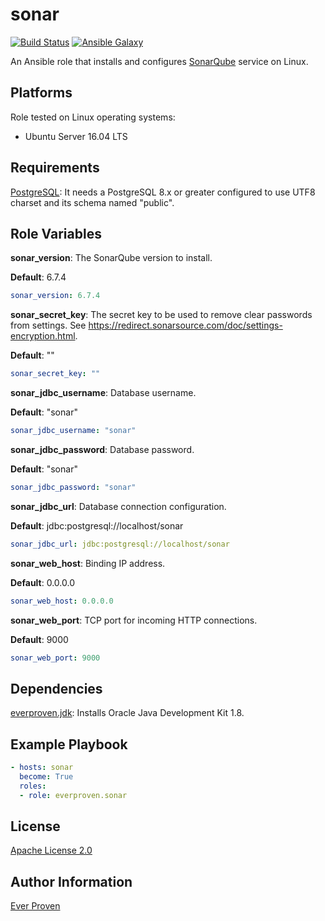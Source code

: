 sonar
=====

[![Build Status](https://travis-ci.org/everproven/ansible-sonar.svg?branch=master)](https://travis-ci.org/everproven/ansible-sonar)
[![Ansible Galaxy](https://img.shields.io/badge/ansible--galaxy-everproven.sonar-blue.svg)](https://galaxy.ansible.com/everproven/sonar/)

An Ansible role that installs and configures [SonarQube] service on Linux.

Platforms
---------

Role tested on Linux operating systems:

* Ubuntu Server 16.04 LTS

Requirements
------------

[PostgreSQL]: It needs a PostgreSQL 8.x or greater configured to use UTF8 charset and its schema named "public".

Role Variables
--------------

__sonar_version__: The SonarQube version to install.

__Default__: 6.7.4

```YAML
sonar_version: 6.7.4
```

__sonar_secret_key__: The secret key to be used to remove clear passwords from settings. See <https://redirect.sonarsource.com/doc/settings-encryption.html>.

__Default__: ""

```YAML
sonar_secret_key: ""
```

__sonar_jdbc_username__: Database username.

__Default__: "sonar"

```YAML
sonar_jdbc_username: "sonar"
```

__sonar_jdbc_password__: Database password.

__Default__: "sonar"

```YAML
sonar_jdbc_password: "sonar"
```

__sonar_jdbc_url__: Database connection configuration.

__Default__: jdbc:postgresql://localhost/sonar

```YAML
sonar_jdbc_url: jdbc:postgresql://localhost/sonar
```

__sonar_web_host__: Binding IP address.

__Default__: 0.0.0.0

```YAML
sonar_web_host: 0.0.0.0
```

__sonar_web_port__: TCP port for incoming HTTP connections.

__Default__: 9000

```YAML
sonar_web_port: 9000
```

Dependencies
------------

[everproven.jdk]: Installs Oracle Java Development Kit 1.8.

Example Playbook
----------------

```YAML
- hosts: sonar
  become: True
  roles:
  - role: everproven.sonar
```

License
-------

[Apache License 2.0]

Author Information
------------------

[Ever Proven]

[SonarQube]: https://www.sonarqube.org/
[PostgreSQL]: https://www.postgresql.org/
[everproven.jdk]: https://galaxy.ansible.com/everproven/jdk/
[Apache License 2.0]: https://github.com/everproven/ansible-sonar/blob/master/LICENSE
[Ever Proven]: https://github.com/everproven